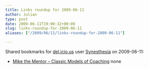 ```yaml
---
title: Links roundup for 2009-06-11
author: Julian
type: post
date: 2009-06-11T19:00:32+00:00
slug: links-roundup-for-2009-06-11 
aliases: ["/2009/06/11/links-roundup-for-2009-06-11"]

---
```

Shared bookmarks for [del.icio.us][1] user [Synesthesia][2] on 2009-06-11:

  * [Mike the Mentor &#8211; Classic Models of Coaching][3] 
    none</li> </ul>

 [1]: https://del.icio.us/
 [2]: https://del.icio.us/synesthesia
 [3]: https://www.mentoringforchange.co.uk/classic/index.php